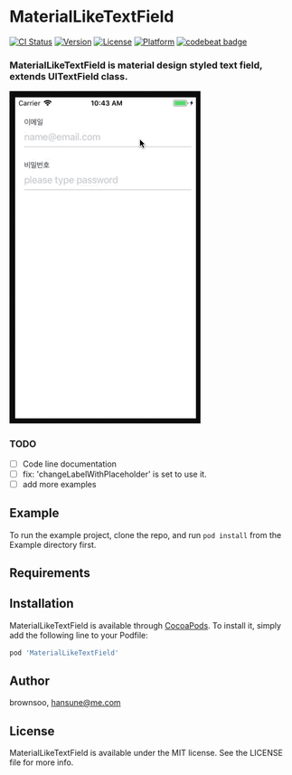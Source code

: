 # MaterialLikeTextField

[![CI Status](https://img.shields.io/travis/brownsoo/MaterialLikeTextField.svg?style=flat)](https://travis-ci.org/brownsoo/MaterialLikeTextField)
[![Version](https://img.shields.io/cocoapods/v/MaterialLikeTextField.svg?style=flat)](https://cocoapods.org/pods/MaterialLikeTextField)
[![License](https://img.shields.io/cocoapods/l/MaterialLikeTextField.svg?style=flat)](https://cocoapods.org/pods/MaterialLikeTextField)
[![Platform](https://img.shields.io/cocoapods/p/MaterialLikeTextField.svg?style=flat)](https://cocoapods.org/pods/MaterialLikeTextField)
[![codebeat badge](https://codebeat.co/badges/66d4804e-dd31-425a-bd26-6dbc724a5640)](https://codebeat.co/projects/github-com-brownsoo-materialliketextfield-master)

### MaterialLikeTextField is material design styled text field, extends UITextField class.

![Demo for MaterialLikeTextField](mf-sample.gif)

### TODO

- [ ] Code line documentation
- [ ] fix: 'changeLabelWithPlaceholder' is set to use it.
- [ ] add more examples

## Example

To run the example project, clone the repo, and run `pod install` from the Example directory first.

## Requirements

## Installation

MaterialLikeTextField is available through [CocoaPods](https://cocoapods.org). To install
it, simply add the following line to your Podfile:

```ruby
pod 'MaterialLikeTextField'
```

## Author

brownsoo, hansune@me.com

## License

MaterialLikeTextField is available under the MIT license. See the LICENSE file for more info.
